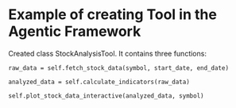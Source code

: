 # Example of creating Tool in the Agentic Framework
Created class StockAnalysisTool. It contains three functions:

`raw_data = self.fetch_stock_data(symbol, start_date, end_date)`

`analyzed_data = self.calculate_indicators(raw_data)`

`self.plot_stock_data_interactive(analyzed_data, symbol)`
